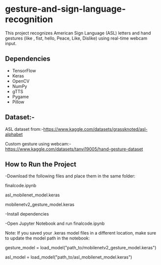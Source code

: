 # gesture-and-sign-language-recognition
This project recognizes American Sign Language (ASL) letters and hand gestures (like , fist, hello, Peace,  Like,  Dislike) using real-time webcam input.
## Dependencies
- TensorFlow
- Keras
- OpenCV
- NumPy
- gTTS
- Pygame
- Pillow



## Dataset:-

 ASL dataset from:-https://www.kaggle.com/datasets/grassknoted/asl-alphabet
 
 Custom gesture using webcam:- https://www.kaggle.com/datasets/tanvi19005/hand-gesture-dataset


## How to Run the Project

-Download the following files and place them in the same folder:

finalcode.ipynb

asl_mobilenet_model.keras

mobilenetv2_gesture_model.keras

-Install dependencies

-Open Jupyter Notebook and run finalcode.ipynb

Note:
If you saved your .keras model files in a different location, make sure to update the model path in the notebook:

  gesture_model = load_model("path_to/mobilenetv2_gesture_model.keras")
  
  asl_model = load_model("path_to/asl_mobilenet_model.keras")

